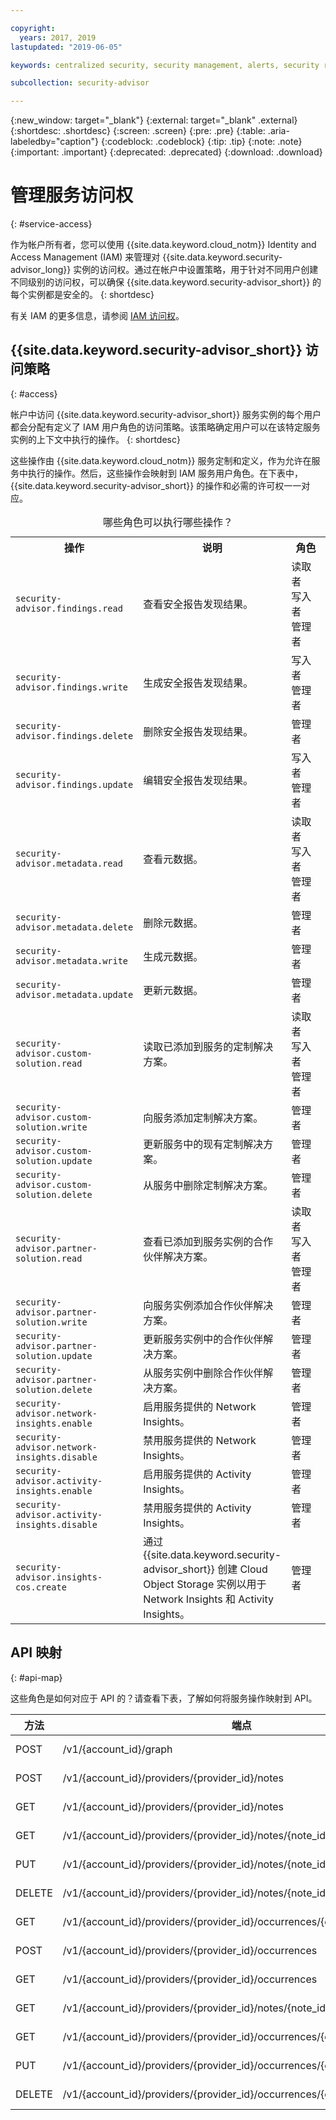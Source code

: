 ```yaml
---

copyright:
  years: 2017, 2019
lastupdated: "2019-06-05"

keywords: centralized security, security management, alerts, security risk, insights, threat detection

subcollection: security-advisor

---
```


{:new_window: target="_blank"}
{:external: target="_blank" .external}
{:shortdesc: .shortdesc}
{:screen: .screen}
{:pre: .pre}
{:table: .aria-labeledby="caption"}
{:codeblock: .codeblock}
{:tip: .tip}
{:note: .note}
{:important: .important}
{:deprecated: .deprecated}
{:download: .download}



# 管理服务访问权
{: #service-access}

作为帐户所有者，您可以使用 {{site.data.keyword.cloud_notm}} Identity and Access Management (IAM) 来管理对 {{site.data.keyword.security-advisor_long}} 实例的访问权。通过在帐户中设置策略，用于针对不同用户创建不同级别的访问权，可以确保 {{site.data.keyword.security-advisor_short}} 的每个实例都是安全的。
{: shortdesc}

有关 IAM 的更多信息，请参阅 [IAM 访问权](/docs/iam?topic=iam-userroles)。

## {{site.data.keyword.security-advisor_short}} 访问策略
{: #access}

帐户中访问 {{site.data.keyword.security-advisor_short}} 服务实例的每个用户都会分配有定义了 IAM 用户角色的访问策略。该策略确定用户可以在该特定服务实例的上下文中执行的操作。
{: shortdesc}

这些操作由 {{site.data.keyword.cloud_notm}} 服务定制和定义，作为允许在服务中执行的操作。然后，这些操作会映射到 IAM 服务用户角色。在下表中，{{site.data.keyword.security-advisor_short}} 的操作和必需的许可权一一对应。

<table><caption>哪些角色可以执行哪些操作？</caption>
  <col width="40%">
  <col width="40%">
  <col width="20%">
  <tr>
    <th>操作</th>
    <th>说明</th>
    <th>角色</th>
  </tr>
  <tr>
    <td><code>security-advisor.findings.read</code></td>
    <td>查看安全报告发现结果。</td>
    <td>读取者</br>写入者</br>管理者</td>
  </tr>
  <tr>
    <td><code>security-advisor.findings.write</code></td>
    <td>生成安全报告发现结果。</td>
    <td>写入者</br>管理者</td>
  </tr>
  <tr>
    <td><code>security-advisor.findings.delete</code></td>
    <td>删除安全报告发现结果。</td>
    <td>管理者</td>
  </tr>
  <tr>
    <td><code>security-advisor.findings.update</code></td>
    <td>编辑安全报告发现结果。</td>
    <td>写入者</br>管理者</td>
  </tr>
  <tr>
    <td><code>security-advisor.metadata.read</code></td>
    <td>查看元数据。</td>
    <td>读取者</br>写入者</br>管理者</td>
  </tr>
  <tr>
    <td><code>security-advisor.metadata.delete</code></td>
    <td>删除元数据。</td>
    <td>管理者</td>
  </tr>
  <tr>
    <td><code>security-advisor.metadata.write</code></td>
    <td>生成元数据。</td>
    <td>管理者</td>
  </tr>
  <tr>
    <td><code>security-advisor.metadata.update</code></td>
    <td>更新元数据。</td>
    <td>管理者</td>
  </tr>
  <tr>
    <td><code>security-advisor.custom-solution.read</code></td>
    <td>读取已添加到服务的定制解决方案。</td>
    <td>读取者</br>写入者</br>管理者</td>
  </tr>
  <tr>
    <td><code>security-advisor.custom-solution.write</code></td>
    <td>向服务添加定制解决方案。</td>
    <td>管理者</td>
  </tr>
  <tr>
    <td><code>security-advisor.custom-solution.update</code></td>
    <td>更新服务中的现有定制解决方案。</td>
    <td>管理者</td>
  </tr>
  <tr>
    <td><code>security-advisor.custom-solution.delete</code></td>
    <td>从服务中删除定制解决方案。</td>
    <td>管理者</td>
  </tr>
  <tr>
    <td><code>security-advisor.partner-solution.read</code></td>
    <td>查看已添加到服务实例的合作伙伴解决方案。</td>
    <td>读取者</br>写入者</br>管理者</td>
  </tr>
  <tr>
    <td><code>security-advisor.partner-solution.write</code></td>
    <td>向服务实例添加合作伙伴解决方案。</td>
    <td>管理者</td>
  </tr>
  <tr>
    <td><code>security-advisor.partner-solution.update</code></td>
    <td>更新服务实例中的合作伙伴解决方案。</td>
    <td>管理者</td>
  </tr>
  <tr>
    <td><code>security-advisor.partner-solution.delete</code></td>
    <td>从服务实例中删除合作伙伴解决方案。</td>
    <td>管理者</td>
  </tr>
  <tr>
    <td><code>security-advisor.network-insights.enable</code></td>
    <td>启用服务提供的 Network Insights。</td>
    <td>管理者</td>
  </tr>
  <tr>
    <td><code>security-advisor.network-insights.disable</code></td>
    <td>禁用服务提供的 Network Insights。</td>
    <td>管理者</td>
  </tr>
  <tr>
    <td><code>security-advisor.activity-insights.enable</code></td>
    <td>启用服务提供的 Activity Insights。</td>
    <td>管理者</td>
  </tr>
  <tr>
    <td><code>security-advisor.activity-insights.disable</code></td>
    <td>禁用服务提供的 Activity Insights。</td>
    <td>管理者</td>
  </tr>
  <tr>
    <td><code>security-advisor.insights-cos.create</code></td>
    <td>通过 {{site.data.keyword.security-advisor_short}} 创建 Cloud Object Storage 实例以用于 Network Insights 和 Activity Insights。</td>
    <td>管理者</td>
  </tr>
</table>

## API 映射
{: #api-map}

这些角色是如何对应于 API 的？请查看下表，了解如何将服务操作映射到 API。


| 方法   | 端点                                                                      | 服务操作                         |
|--------|---------------------------------------------------------------------------|----------------------------------|
| POST   | /v1/{account_id}/graph                                                    | security-advisor.findings.read   |
| POST   | /v1/{account_id}/providers/{provider_id}/notes                            | security-advisor.metadata.write  |
| GET    | /v1/{account_id}/providers/{provider_id}/notes                            | security-advisor.metadata.read   |
| GET    | /v1/{account_id}/providers/{provider_id}/notes/{note_id}                  | security-advisor.metadata.read   |
| PUT    | /v1/{account_id}/providers/{provider_id}/notes/{note_id}                  | security-advisor.metadata.update |
| DELETE | /v1/{account_id}/providers/{provider_id}/notes/{note_id}                  | security-advisor.metadata.delete |
| GET    | /v1/{account_id}/providers/{provider_id}/occurrences/{occurrence_id}/note | security-advisor.findings.read   |
| POST   | /v1/{account_id}/providers/{provider_id}/occurrences                      | security-advisor.findings.write  |
| GET    | /v1/{account_id}/providers/{provider_id}/occurrences                      | security-advisor.findings.read   |
| GET    | /v1/{account_id}/providers/{provider_id}/notes/{note_id}/occurrences      | security-advisor.findings.read   |
| GET    | /v1/{account_id}/providers/{provider_id}/occurrences/{occurrence_id}      | security-advisor.findings.read   |
| PUT    | /v1/{account_id}/providers/{provider_id}/occurrences/{occurrence_id}      | security-advisor.findings.update |
| DELETE | /v1/{account_id}/providers/{provider_id}/occurrences/{occurrence_id}      | security-advisor.findings.delete |
